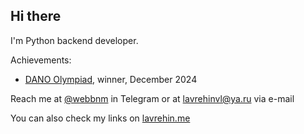 ## Hi there 

I'm Python backend developer.

Achievements:
- [DANO Olympiad](https://dano.hse.ru), winner, December 2024

Reach me at [@webbnm](https://t.me/webbnm) in Telegram or at [lavrehinvl@ya.ru](mailto:lavrehinvl@ya.ru) via e-mail

You can also check my links on [lavrehin.me](https://lavrehin.me)

